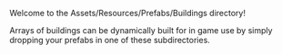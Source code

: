 Welcome to the Assets/Resources/Prefabs/Buildings directory!

Arrays of buildings can be dynamically built for in game use by simply dropping your prefabs in one of these subdirectories.